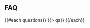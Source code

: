 ﻿---
questions:
- question:
    What's a hackathon, a Film Challenge, and a Game Jam?
  answer:
    A hackathon is an event where people get together and develop some awesome technologies, and in this case films (Film Challenge) and games (Game Jam), in a short time span. Think of it as a creative marathon where at the end you have some product to show for.
- question:
    Who is organizing the 2014 Create for the Kingdom Austin event?
  answer:
    The Create for the Kingdom Austin event is being organized by Leadership Network with the collaboration of the Austin Christian Technologists and Entrepreneurs meetup group.
- question:
    What is this event trying to accomplish?
  answer:
    This event is a non-profit event to encourage the activation and on-going collaboration of a larger ecosystem of all sort of creative individuals (including app/site programmers and designers, filmmakers, game designer and developers, entrepreneurs, and leaders of churches, non-profits, and the marketplace) who are passionate about creating works to tackle from a Christian perspective the challenges confronting our society, our communities, our churches, and our spiritual lives.
- question:
    Is there a main theme to the Create for the Kingdom Austin event?
  answer:
    Yes, Transforming Lives. How can technology, films, and games help alleviate and eradicate all forms of injustice while teaching about God’s unconditional love?
- question:
    I'm from outside the Austin. Can I still participate? 
  answer:
    Yes. Join us.
- question:
    I'm not Christian. Can I still participate?
  answer:
    Yes, absolutely. 
- question:
    What if I am not a technologist, a filmmaker, or a game designer/developer?
  answer:
    Everyone has something to offer to help transform lives. If you come full of ideas there will be others eager to be in a team with you.
- question:
    Do I have to bring my own laptop?   
  answer:
    Yes; we do not provide computers. Please bring anything you’ll need to work.  
- question:
    Is food provided?   
  answer:
    Yes – We will provide dinner on Friday Sep 12th, breakfast, lunch, and dinner on Saturday Sep 13th, and breakfast, and lunch on Sunday the Sep 14th.
- question:
    I can’t stay the entire 47 hours, can I still participate?   
  answer:
    Yes. We realize that 47 hours is a long time, and that some people might have other commitments, or might prefer to work remotely, or need to go home/hotel to rest and shower. Yet, you should be present for the initial few hours of the kickoff, and at some point you need be at the venue and do some work onsite. You will also need to be present for the final few hours for the project presentations and judging.   
- question:
    Can I sleep at the venue? 
  answer:
    Yes the venue will be open for the duration of the event, please bring a sleeping bag, a pillow, or whatever you might need, and find a place at the venue to take a good nap.   
- question:
    Are there showers at the venue?
  answer:
    Yes.
- question:
    Will I meet my team members before the event?   
  answer:
    Possibly. You can use the Code for the Kingdom Google + Community at anytime to meet other participants, propose ideas, and recruit or be recruited into a team. But you can also bring your own team, or come alone and become part of a team at the event.
- question:
    Can I present a technology, film, or game I already have?
  answer:
    You can build on top of something you have, but whatever you present must be in alignment with the event theme and have something new created for at least one of the challenges or projects of the event and you must do some of that work at the venue during the event hours.
- question:
    Won’t other teams who are building on top of their existing works, have an unfair advantage over me who plans to start creating during the actual event hours?   
  answer:
    We don’t think so. There will be separate prizes, but of similar amount, for teams that present projects built on their existing works, and for teams that start fresh at the event. We want to honor all of you, regardless of whether you have been working for a while on something you are passionate about, or whether you decide on something brand new.
- question:
    Do I have to work non-stop?
  answer:
    No. The work space will be available non-stop (the entire hackathon 47) but it is up to you and your team to decide on your work schedule.
- question:
    Who owns the IP of what we make?   
  answer:
    This is ultimately a question for your team. But neither the local organizers nor Code for the Kingdom claims any ownership of any works you develop.
- question:
    Will I be able to test my presentation before the final presentation?   
  answer:
    Yes!
- question:
    What's the format of the final presentation?   
  answer:
    Each filmmaking team will have 5 minutes to show its creation, with no questions from the judgers. Technology and games teams will have 3 minutes for their demo and 2 minutes to answer questions from the judges.
- question:
    Who will be in attendance at the final presentations?   
  answer:
    The final screening is public, although space is limited. Expect a mixture of participants, hi-tech executives, filmmakers, venture capitalists and angels, ministry and non-profit leaders, press, and observers.
- question:
    Will there be awards given?
  answer:
    Yes. We will give cash awards.
- question:
    What's the hashtag?   
  answer:
    \#C4TK 
- question:
    Who is on the Jury?   
  answer:
    The jury’s composition will be announced closer to the date of the event.
- question:
    What are the judging criteria?   
  answer:
    The judges will consider Kingdom impact, viability, innovativeness / originality, and completeness.   
---
## <i class="icon fa-question-circle"></i> FAQ
{{#each questions}}
  {{> qa}}
{{/each}}

